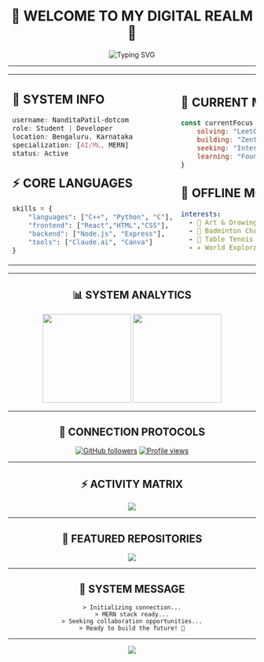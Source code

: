<div align="center">

# 🌌 WELCOME TO MY DIGITAL REALM 🌌

<img src="https://readme-typing-svg.herokuapp.com?font=Orbitron&size=25&pause=1000&color=00F5FF&center=true&vCenter=true&width=600&lines=Hi+there%2C+I'm+Nandita+%F0%9F%91%8B;Student+%7C+AI/ML+Enthusiast;MERN+Stack+Developer;Based+in+Bengaluru+%F0%9F%8C%86" alt="Typing SVG" />

---

</div>

<table align="center">
<tr>
<td width="50%">

## 🔐 **SYSTEM INFO**
```css
username: NanditaPatil-dotcom
role: Student | Developer
location: Bengaluru, Karnataka
specialization: [AI/ML, MERN]
status: Active
```

## ⚡ **CORE LANGUAGES**
```python
skills = {
    "languages": ["C++", "Python", "C"],
    "frontend": ["React","HTML","CSS"],
    "backend": ["Node.js", "Express"],
    "tools": ["Claude.ai", "Canva"]
}
```

</td>
<td width="50%">

## 🎯 **CURRENT MISSION**
```javascript
const currentFocus = {
    solving: "LeetCode Problems",
    building: "Zenthomes Project",
    seeking: "Internship Opportunities",
    learning: "Foundational AI"
}
```

## 🌟 **OFFLINE MODE**
```yaml
interests:
  - 🎨 Art & Drawing
  - 🏸 Badminton Championships  
  - 🏓 Table Tennis Battles
  - ✈️ World Exploration
```

</td>
</tr>
</table>

---

<div align="center">

## 📊 **SYSTEM ANALYTICS**

<img height="180em" src="https://github-readme-stats.vercel.app/api?username=NanditaPatil-dotcom&show_icons=true&theme=tokyonight&include_all_commits=true&count_private=true&hide_border=true&bg_color=0d1117&title_color=00f5ff&icon_color=00f5ff&text_color=ffffff"/>

<img height="180em" src="https://github-readme-stats.vercel.app/api/top-langs/?username=NanditaPatil-dotcom&layout=compact&langs_count=8&theme=tokyonight&hide_border=true&bg_color=0d1117&title_color=00f5ff&text_color=ffffff"/>

</div>

---

<div align="center">

## 🔗 **CONNECTION PROTOCOLS**

[![GitHub followers](https://img.shields.io/github/followers/NanditaPatil-dotcom?label=Follow&style=for-the-badge&color=00f5ff&labelColor=0d1117)](https://github.com/NanditaPatil-dotcom)
[![Profile views](https://komarev.com/ghpvc/?username=NanditaPatil-dotcom&color=00f5ff&style=for-the-badge&label=PROFILE+VIEWS)](https://github.com/NanditaPatil-dotcom)

</div>

---

<div align="center">

## ⚡ **ACTIVITY MATRIX**

<img src="https://github-readme-activity-graph.vercel.app/graph?username=NanditaPatil-dotcom&bg_color=0d1117&color=ffffff&line=00f5ff&point=00f5ff&area=true&hide_border=true" />

</div>

---

<div align="center">

## 🚀 **FEATURED REPOSITORIES**

<a href="https://github.com/NanditaPatil-dotcom/Lumine">
<img align="center" src="https://github-readme-stats.vercel.app/api/pin/?username=NanditaPatil-dotcom&repo=Zenthomes&theme=tokyonight&hide_border=true&bg_color=0d1117&title_color=00f5ff&icon_color=00f5ff&text_color=ffffff" />
</a>

</div>

---

<div align="center">

## 💭 **SYSTEM MESSAGE**

```
> Initializing connection...
> MERN stack ready...
> Seeking collaboration opportunities...
> Ready to build the future! 🚀
```
---

<img src="https://capsule-render.vercel.app/api?type=waving&color=gradient&customColorList=6,11,20&height=100&section=footer&animation=twinkling"/>

</div>
